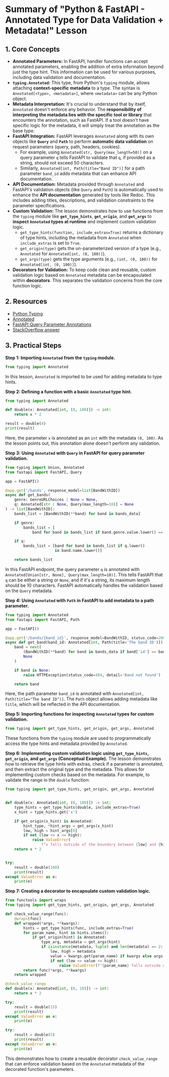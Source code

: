 # Summary of "Python & FastAPI - Annotated Type for Data Validation + Metadata!" Lesson

## 1. Core Concepts

- **Annotated Parameters:** In FastAPI, handler functions can accept annotated parameters, enabling the addition of extra information beyond just the type hint. This information can be used for various purposes, including data validation and documentation.
- **`typing.Annotated`:** This type, from Python's `typing` module, allows attaching **context-specific metadata** to a type. The syntax is `Annotated[<type>, <metadata>]`, where `<metadata>` can be any Python object.
- **Metadata Interpretation:** It's crucial to understand that by itself, `Annotated` doesn't enforce any behavior. The **responsibility of interpreting the metadata lies with the specific tool or library** that encounters the annotation, such as FastAPI. If a tool doesn't have specific logic for the metadata, it will simply treat the annotation as the base type.
- **FastAPI Integration:** FastAPI leverages `Annotated` along with its own objects like **`Query`** and **`Path`** to perform **automatic data validation** on request parameters (query, path, headers, cookies).
  - For example, using `Annotated[str, Query(max_length=50)]` on a query parameter `q` tells FastAPI to validate that `q`, if provided as a string, should not exceed 50 characters.
  - Similarly, `Annotated[int, Path(title="Band ID")]` for a path parameter `band_id` adds metadata that can enhance API documentation.
- **API Documentation:** Metadata provided through `Annotated` and FastAPI's validation objects (like `Query` and `Path`) is automatically used to enhance the **API documentation** generated by tools like Redoc. This includes adding titles, descriptions, and validation constraints to the parameter specifications.
- **Custom Validation:** The lesson demonstrates how to use functions from the `typing` module like **`get_type_hints`**, **`get_origin`**, and **`get_args`** to **inspect `Annotated` types at runtime** and implement custom validation logic.
  - `get_type_hints(function, include_extras=True)` returns a dictionary of type hints, including the metadata from `Annotated` when `include_extras` is set to `True`.
  - `get_origin(type)` gets the un-parameterized version of a type (e.g., `Annotated` for `Annotated[int, (0, 100)]`).
  - `get_args(type)` gets the type arguments (e.g., `(int, (0, 100))` for `Annotated[int, (0, 100)]`).
- **Decorators for Validation:** To keep code clean and reusable, custom validation logic based on `Annotated` metadata can be encapsulated within **decorators**. This separates the validation concerns from the core function logic.

## 2. Resources

- [Python Typing](https://docs.python.org/3/library/typing.html)
- [Annotated](https://docs.python.org/3/library/typing.html#typing.Annotated)
- [FastAPI Query Parameter Annotations](https://fastapi.tiangolo.com/tutorial/query-params-str-validations/)
- [StackOverflow answer](https://stackoverflow.com/questions/68454202/how-to-use-maxlen-of-typing-annotation-of-python-3-9)

## 3. Practical Steps

**Step 1: Importing `Annotated` from the `typing` module.**

```python
from typing import Annotated
```

In this lesson, `Annotated` is imported to be used for adding metadata to type hints.

**Step 2: Defining a function with a basic `Annotated` type hint.**

```python
from typing import Annotated

def double(x: Annotated[int, (0, 100)]) -> int:
    return x * 2

result = double(4)
print(result)
```

Here, the parameter `x` is annotated as an `int` with the metadata `(0, 100)`. As the lesson points out, this annotation alone doesn't perform any validation.

**Step 3: Using `Annotated` with `Query` in FastAPI for query parameter validation.**

```python
from typing import Union, Annotated
from fastapi import FastAPI, Query

app = FastAPI()

@app.get('/bands', response_model=list[BandWithID])
async def get_bands(
    genre: GenreURLChoices | None = None,
    q: Annotated[str | None, Query(max_length=10)] = None
) -> list[BandWithID]:
    bands_list = [BandWithID(**band) for band in bands_data]

    if genre:
        bands_list = [
            band for band in bands_list if band.genre.value.lower() == genre.value]

    if q:
        bands_list = [band for band in bands_list if q.lower()
                      in band.name.lower()]

    return bands_list
```

In this FastAPI endpoint, the query parameter `q` is annotated with `Annotated[Union[str, None], Query(max_length=10)]`. This tells FastAPI that `q` can be either a string or `None`, and if it's a string, its maximum length should be 10 characters. FastAPI automatically handles the validation based on the `Query` metadata.

**Step 4: Using `Annotated` with `Path` in FastAPI to add metadata to a path parameter.**

```python
from typing import Annotated
from fastapi import FastAPI, Path

app = FastAPI()

@app.get('/bands/{band_id}', response_model=BandWithID, status_code=200)
async def get_band(band_id: Annotated[int, Path(title='The band ID')]) -> BandWithID:
    band = next(
        (BandWithID(**band) for band in bands_data if band['id'] == band_id),
        None
    )

    if band is None:
        raise HTTPException(status_code=404, detail='Band not found')

    return band
```

Here, the path parameter `band_id` is annotated with `Annotated[int, Path(title="The band ID")]`. The `Path` object allows adding metadata like `title`, which will be reflected in the API documentation.

**Step 5: Importing functions for inspecting `Annotated` types for custom validation.**

```python
from typing import get_type_hints, get_origin, get_args, Annotated
```

These functions from the `typing` module are used to programmatically access the type hints and metadata provided by `Annotated`.

**Step 6: Implementing custom validation logic using `get_type_hints`, `get_origin`, and `get_args` (Conceptual Example).**
The lesson demonstrates how to retrieve the type hints with extras, check if a parameter is annotated, and then extract the original type and the metadata. This allows for implementing custom checks based on the metadata. For example, to validate the range in the `double` function:

```python
from typing import get_type_hints, get_origin, get_args, Annotated


def double(x: Annotated[int, (0, 100)]) -> int:
    type_hints = get_type_hints(double, include_extras=True)
    x_hint = type_hints.get('x')

    if get_origin(x_hint) is Annotated:
        hint_type, *hint_args = get_args(x_hint)
        low, high = hint_args[0]
        if not (low <= x <= high):
            raise ValueError(
                f"x falls outside of the boundary between {low} and {high}")
    return x * 2


try:
    result = double(100)
    print(result)
except ValueError as e:
    print(e)

```

**Step 7: Creating a decorator to encapsulate custom validation logic.**

```python
from functools import wraps
from typing import get_type_hints, get_origin, get_args, Annotated

def check_value_range(func):
    @wraps(func)
    def wrapped(*args, **kwargs):
        hints = get_type_hints(func, include_extras=True)
        for param_name, hint in hints.items():
            if get_origin(hint) is Annotated:
                type_arg, metadata = get_args(hint)
                if isinstance(metadata, tuple) and len(metadata) == 2:
                    low, high = metadata
                    value = kwargs.get(param_name) if kwargs else args # Simplified for one argument
                    if not (low <= value <= high):
                        raise ValueError(f"{param_name} falls outside of the boundary between {low} and {high}")
        return func(*args, **kwargs)
    return wrapped

@check_value_range
def double(x: Annotated[int, (0, 10)]) -> int:
    return x * 2

try:
    result = double(15)
    print(result)
except ValueError as e:
    print(e)

try:
    result = double(5)
    print(result)
except ValueError as e:
    print(e)
```

This demonstrates how to create a reusable decorator `check_value_range` that can enforce validation based on the `Annotated` metadata of the decorated function's parameters.
